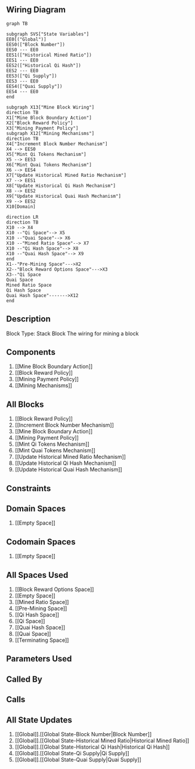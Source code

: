 ## Wiring Diagram

```mermaid
graph TB

subgraph SVS["State Variables"]
EE0[("Global")]
EES0(["Block Number"])
EES0 --- EE0
EES1(["Historical Mined Ratio"])
EES1 --- EE0
EES2(["Historical Qi Hash"])
EES2 --- EE0
EES3(["Qi Supply"])
EES3 --- EE0
EES4(["Quai Supply"])
EES4 --- EE0
end

subgraph X13["Mine Block Wiring"]
direction TB
X1["Mine Block Boundary Action"]
X2["Block Reward Policy"]
X3["Mining Payment Policy"]
subgraph X12["Mining Mechanisms"]
direction TB
X4["Increment Block Number Mechanism"]
X4 --> EES0
X5["Mint Qi Tokens Mechanism"]
X5 --> EES3
X6["Mint Quai Tokens Mechanism"]
X6 --> EES4
X7["Update Historical Mined Ratio Mechanism"]
X7 --> EES1
X8["Update Historical Qi Hash Mechanism"]
X8 --> EES2
X9["Update Historical Quai Hash Mechanism"]
X9 --> EES2
X10[Domain]

direction LR
direction TB
X10 --> X4
X10 --"Qi Space"--> X5
X10 --"Quai Space"--> X6
X10 --"Mined Ratio Space"--> X7
X10 --"Qi Hash Space"--> X8
X10 --"Quai Hash Space"--> X9
end
X1--"Pre-Mining Space"--->X2
X2--"Block Reward Options Space"--->X3
X3--"Qi Space
Quai Space
Mined Ratio Space
Qi Hash Space
Quai Hash Space"------->X12
end
```

## Description

Block Type: Stack Block
The wiring for mining a block
## Components
1. [[Mine Block Boundary Action]]
2. [[Block Reward Policy]]
3. [[Mining Payment Policy]]
4. [[Mining Mechanisms]]

## All Blocks
1. [[Block Reward Policy]]
2. [[Increment Block Number Mechanism]]
3. [[Mine Block Boundary Action]]
4. [[Mining Payment Policy]]
5. [[Mint Qi Tokens Mechanism]]
6. [[Mint Quai Tokens Mechanism]]
7. [[Update Historical Mined Ratio Mechanism]]
8. [[Update Historical Qi Hash Mechanism]]
9. [[Update Historical Quai Hash Mechanism]]

## Constraints

## Domain Spaces
1. [[Empty Space]]

## Codomain Spaces
1. [[Empty Space]]

## All Spaces Used
1. [[Block Reward Options Space]]
2. [[Empty Space]]
3. [[Mined Ratio Space]]
4. [[Pre-Mining Space]]
5. [[Qi Hash Space]]
6. [[Qi Space]]
7. [[Quai Hash Space]]
8. [[Quai Space]]
9. [[Terminating Space]]

## Parameters Used

## Called By

## Calls

## All State Updates
1. [[Global]].[[Global State-Block Number|Block Number]]
2. [[Global]].[[Global State-Historical Mined Ratio|Historical Mined Ratio]]
3. [[Global]].[[Global State-Historical Qi Hash|Historical Qi Hash]]
4. [[Global]].[[Global State-Qi Supply|Qi Supply]]
5. [[Global]].[[Global State-Quai Supply|Quai Supply]]

